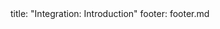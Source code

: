 <frontmatter>
title: "Integration: Introduction"
footer: footer.md
</frontmatter>

<include src="navbar.md" boilerplate />

<include src="container-inPage-asFlat.md" boilerplate />